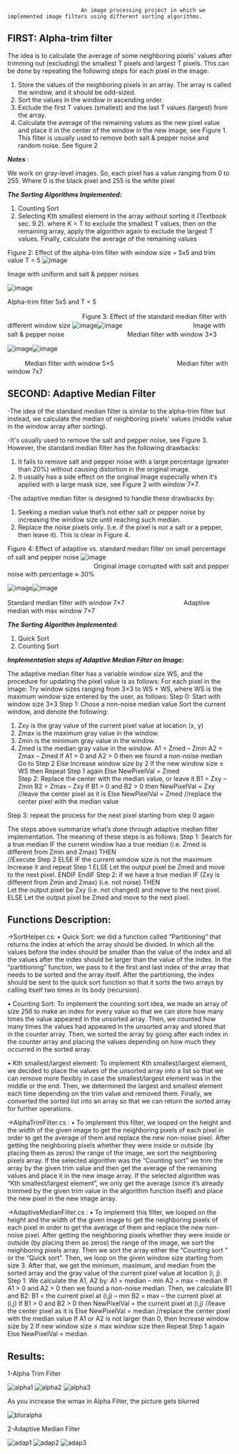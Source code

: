                            An image processing project in which we implemented image filters using different sorting algorithms.   
FIRST: Alpha-trim filter
--------------------------------
The idea is to calculate the average of some neighboring pixels' values after trimming out (excluding) the smallest T pixels and largest T pixels. This can be done by repeating the following steps for each pixel in the image:   
1.	Store the values of the neighboring pixels in an array. The array is called the window, and it should be odd-sized.
2.	Sort the values in the window in ascending order.
3.	Exclude the first T values (smallest) and the last T values (largest) from the array.
4.	Calculate the average of the remaining values as the new pixel value and place it in the center of the window in the new image, see Figure 1.
This filter is usually used to remove both salt & pepper noise and random noise. See figure 2

**_Notes_** :

We work on gray-level images. So, each pixel has a value ranging from 0 to 255. Where 0 is the black pixel and 255 is the white pixel

**_The Sorting Algorithms Implemented:_**
1.	Counting Sort
2.	Selecting Kth smallest element in the array without sorting it (Textbook sec. 9.2). where K = T to exclude the smallest T values, then on the remaining array, apply the algorithm again to exclude the largest T values. Finally, calculate the average of the remaining values

Figure 2: Effect of the alpha-trim filter with window size = 5x5 and trim value T = 5 
![image](https://github.com/MinnaMohammed/Image-Filters/assets/83884890/32980637-4cda-4291-9ea4-93297ec0dd44)

Image with uniform and salt & pepper noises


![image](https://github.com/MinnaMohammed/Image-Filters/assets/83884890/483df510-b642-4e06-892e-e94c67775f2a)

Alpha-trim filter 5x5 and T = 5                             



ㅤㅤㅤㅤㅤㅤㅤㅤㅤㅤㅤㅤㅤFigure 3: Effect of the standard median filter with different window size
![image](https://github.com/MinnaMohammed/Image-Filters/assets/83884890/e67c61ae-cd2e-4fe6-ad8c-896f0e78e858)![image](https://github.com/MinnaMohammed/Image-Filters/assets/83884890/9640f421-aab8-49af-bee3-55d0d08345e2)
ㅤㅤㅤㅤㅤㅤㅤㅤㅤㅤㅤㅤImage with salt & pepper noiseㅤㅤㅤㅤㅤㅤㅤㅤㅤㅤㅤMedian filter with window 3×3

![image](https://github.com/MinnaMohammed/Image-Filters/assets/83884890/8d08343c-3dc0-4414-968e-becc739d6f5f)![image](https://github.com/MinnaMohammed/Image-Filters/assets/83884890/3394e7da-9fcf-4382-8885-ce8e3b0bd6ab)

ㅤㅤㅤMedian filter with window 5×5ㅤㅤㅤㅤㅤㅤㅤㅤㅤㅤㅤMedian filter with window 7x7




SECOND: Adaptive Median Filter
--------------------------------------------
-The idea of the standard median filter is similar to the alpha-trim filter but instead, we calculate the median of neighboring pixels' values (middle value in the window array after sorting). 

-It's usually used to remove the salt and pepper noise, see Figure 3.
However, the standard median filter has the following drawbacks:
1.	It fails to remove salt and pepper noise with a large percentage (greater than 20%) without causing distortion in the original image.
2.	It usually has a side effect on the original image especially when it’s applied with a large mask size, see Figure 2 with window 7×7.

-The adaptive median filter is designed to handle these drawbacks by:
1.	Seeking a median value that’s not either salt or pepper noise by increasing the window size until reaching such median.
2.	Replace the noise pixels only. (i.e. if the pixel is not a salt or a pepper, then leave it).
This is clear in Figure 4.

Figure 4: Effect of adaptive vs. standard median filter on small percentage of salt and pepper noise
![image](https://github.com/MinnaMohammed/Image-Filters/assets/83884890/b7d84917-74b8-490d-b937-f7ea51d420b7)
ㅤㅤㅤㅤㅤㅤㅤㅤㅤㅤㅤㅤㅤㅤㅤㅤㅤㅤㅤㅤㅤㅤㅤㅤㅤㅤㅤㅤㅤㅤㅤㅤㅤㅤㅤㅤOriginal image corrupted with salt and pepper noise with percentage ≈ 30%

![image](https://github.com/MinnaMohammed/Image-Filters/assets/83884890/1d52e905-25fe-42e2-aba7-45109c96874c)![image](https://github.com/MinnaMohammed/Image-Filters/assets/83884890/9db8ac7c-31eb-435d-b126-1348a544792c)

Standard median filter with window 7×7 ㅤㅤㅤㅤㅤㅤㅤㅤㅤㅤAdaptive median with max window 7×7

_**The Sorting Algorithm Implemented:**_
1.	Quick Sort
2.	Counting Sort

_**Implementation steps of Adaptive Median Filter on Image:**_

The adaptive median filter has a variable window size WS, and the procedure for updating the pixel value is as follows:
For each pixel in the image:
Try window sizes ranging from 3×3 to WS × WS, where WS is the maximum window size entered by the user, as follows:
Step 0: Start with window size 3×3
Step 1: Chose a non-noise median value
Sort the current window, and denote the following:
1.	Zxy is the gray value of the current pixel value at location (x, y)
2.	Zmax is the maximum gray value in the window.
3.	Zmin is the minimum gray value in the window.
4.	Zmed is the median gray value in the window.
A1 = Zmed – Zmin
A2 = Zmax – Zmed
If A1 > 0 and A2 > 0 then we found a non-noise median
              Go to Step 2
Else
              Increase window size by 2
              If the new window size ≤ WS then
                             Repeat Step 1 again
              Else
                             NewPixelVal = Zmed                       
Step 2: Replace the center with the median value, or leave it
B1 = Zxy – Zmin
B2 = Zmax – Zxy
If B1 > 0 and B2 > 0 then
              NewPixelVal = Zxy //leave the center pixel as it is
Else
              NewPixelVal = Zmed //replace the center pixel with the median value

Step 3: repeat the process for the next pixel starting from step 0 again


The steps above summarize what’s done through adaptive median filter implementation. The meaning of these steps is as follows:
Step 1: Search for a true median
IF the current window has a true median (i.e. Zmed is different from Zmin and Zmax) THEN  
              //Execute Step 2 
ELSE 
               IF the current window size is not the maximum 
                               Increase it and repeat Step 1
               ELSE
                             Let the output pixel be Zmed and move to the next pixel.
                ENDIF
EndIF
Step 2: if we have a true median
IF (Zxy is different from Zmin and Zmax) (i.e. not noise)
THEN      
              Let the output pixel be Zxy (i.e. not changed) and move to the next pixel.
ELSE
               Let the output pixel be Zmed and move to the next pixel.


Functions Description:
---------------------
->SortHelper.cs:
• Quick Sort: we did a function called “Partitioning” that returns the index at which the array should be divided. In which all the values before the index should be smaller than the value of the index and all the values after the index should be larger than the value of the index. In the “partitioning” function, we pass to it the first and last index of the array that needs to be sorted and the array itself. After the partitioning, the index should be sent to the quick sort function so that it sorts the two arrays by calling itself two times in its body (recursion). 

• Counting Sort: To implement the counting sort idea, we made an array of size 256 to make an index for every value so that we can store how many times the value appeared in the unsorted array. Then, we counted how many times the values had appeared in the unsorted array and stored that in the counter array. Then, we sorted the array by going after each index in the counter array and placing the values depending on how much they occurred in the sorted array.

• Kth smallest/largest element: To implement Kth smallest/largest element, we decided to place the values of the unsorted array into a list so that we can remove more flexibly in case the smallest/largest element was in the middle or the end. Then, we determined the largest and smallest element each time depending on the trim value and removed them. Finally, we converted the sorted list into an array so that we can return the sorted array for further operations.

->AlphaTrimFilter.cs : 
• To implement this filter, we looped on the height and the width of the given image to get the neighboring pixels of each pixel in order to get the average of them and replace the new non-noise pixel. After getting the neighboring pixels whether they were inside or outside (by placing them as zeros) the range of the image, we sort the neighboring pixels array. If the selected algorithm was the “Counting sort” we trim the array by the given trim value and then get the average of the remaining values and place it in the new image array. If the selected algorithm was “Kth smallest/largest element”, we only get the average (since it’s already trimmed by the given trim value in the algorithm function itself) and place the new pixel in the new image array. 

->AdaptiveMedianFilter.cs : 
• To implement this filter, we looped on the height and the width of the given image to get the neighboring pixels of each pixel in order to get the average of them and replace the new non-noise pixel. After getting the neighboring pixels whether they were inside or outside (by placing them as zeros) the range of the image, we sort the neighboring pixels array. Then we sort the array either the “Counting sort ” or the “Quick sort”. Then, we loop on the given window size starting from size 3. After that, we get the minimum, maximum, and median from the sorted array and the gray value of the current pixel value at location (i, j). Step 1: We calculate the A1, A2 by: A1 = median – min A2 = max – median If A1 > 0 and A2 > 0 then we found a non-noise median. Then, we calculate B1 and B2: B1 = the current pixel at (i,j) – min B2 = max – the current pixel at (i,j) If B1 > 0 and B2 > 0 then NewPixelVal = the current pixel at (i,j) //leave the center pixel as it is Else NewPixelVal = median //replace the center pixel with the median value If A1 or A2 is not larger than 0, then Increase window size by 2 If new window size ≤ max window size then Repeat Step 1 again Else NewPixelVal = median


Results:
---
1-Alpha Trim Filter

![alpha1](https://github.com/MinnaMohammed/Image-Filters/assets/83884890/4680d23b-70d9-482a-a0c5-11d092af8bbb)
![alpha2](https://github.com/MinnaMohammed/Image-Filters/assets/83884890/d2098d3f-0c67-4abe-88cd-5ca5e86ddf07)
![alpha3](https://github.com/MinnaMohammed/Image-Filters/assets/83884890/8c4553e7-d7b1-46c7-8986-4ad38ca64e80)


As you increase the wmax in Alpha Filter, the picture gets blurred

![bluralpha](https://github.com/MinnaMohammed/Image-Filters/assets/83884890/e928a647-842b-4646-a554-2ce744827515)


2-Adaptive Median Filter

![adap1](https://github.com/MinnaMohammed/Image-Filters/assets/83884890/5317661d-e162-48a4-8d05-d5beea16b641)
![adap2](https://github.com/MinnaMohammed/Image-Filters/assets/83884890/45e2fe07-8a2a-477b-b1b0-e9020a93d2c8)
![adap3](https://github.com/MinnaMohammed/Image-Filters/assets/83884890/600c4550-8ca3-429f-ad55-d1adc11940b7)



